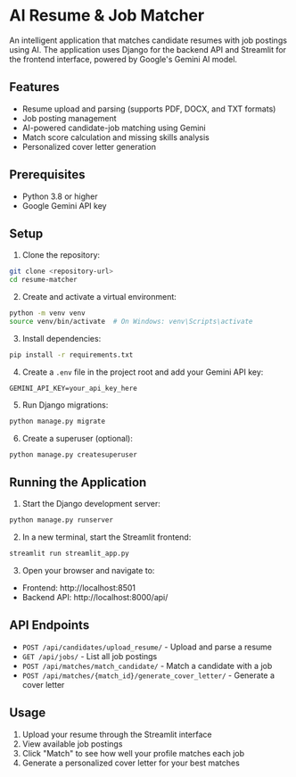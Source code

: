 # AI Resume & Job Matcher

An intelligent application that matches candidate resumes with job postings using AI. The application uses Django for the backend API and Streamlit for the frontend interface, powered by Google's Gemini AI model.

## Features

- Resume upload and parsing (supports PDF, DOCX, and TXT formats)
- Job posting management
- AI-powered candidate-job matching using Gemini
- Match score calculation and missing skills analysis
- Personalized cover letter generation

## Prerequisites

- Python 3.8 or higher
- Google Gemini API key

## Setup

1. Clone the repository:
```bash
git clone <repository-url>
cd resume-matcher
```

2. Create and activate a virtual environment:
```bash
python -m venv venv
source venv/bin/activate  # On Windows: venv\Scripts\activate
```

3. Install dependencies:
```bash
pip install -r requirements.txt
```

4. Create a `.env` file in the project root and add your Gemini API key:
```
GEMINI_API_KEY=your_api_key_here
```

5. Run Django migrations:
```bash
python manage.py migrate
```

6. Create a superuser (optional):
```bash
python manage.py createsuperuser
```

## Running the Application

1. Start the Django development server:
```bash
python manage.py runserver
```

2. In a new terminal, start the Streamlit frontend:
```bash
streamlit run streamlit_app.py
```

3. Open your browser and navigate to:
- Frontend: http://localhost:8501
- Backend API: http://localhost:8000/api/

## API Endpoints

- `POST /api/candidates/upload_resume/` - Upload and parse a resume
- `GET /api/jobs/` - List all job postings
- `POST /api/matches/match_candidate/` - Match a candidate with a job
- `POST /api/matches/{match_id}/generate_cover_letter/` - Generate a cover letter

## Usage

1. Upload your resume through the Streamlit interface
2. View available job postings
3. Click "Match" to see how well your profile matches each job
4. Generate a personalized cover letter for your best matches

